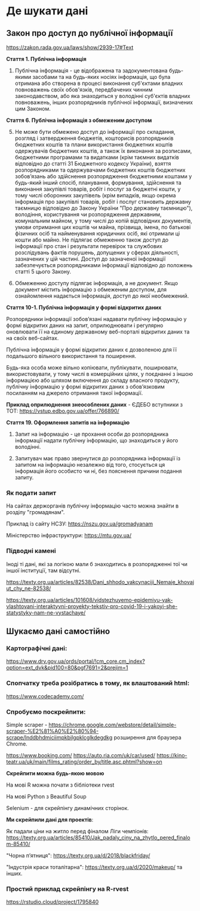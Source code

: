 # Де шукати дані

## Закон про доступ до публічної інформації
https://zakon.rada.gov.ua/laws/show/2939-17#Text

**Стаття 1. Публічна інформація**

1. Публічна інформація - це відображена та задокументована будь-якими засобами та на будь-яких носіях інформація, що була отримана або створена в процесі виконання суб'єктами владних повноважень своїх обов'язків, передбачених чинним законодавством, або яка знаходиться у володінні суб'єктів владних повноважень, інших розпорядників публічної інформації, визначених цим Законом.

**Стаття 6. Публічна інформація з обмеженим доступом**

5. Не може бути обмежено доступ до інформації про складання, розгляд і затвердження бюджетів, кошторисів розпорядників бюджетних коштів та плани використання бюджетних коштів одержувачів бюджетних коштів, а також їх виконання за розписами, бюджетними програмами та видатками (крім таємних видатків відповідно до статті 31 Бюджетного кодексу України), взяття розпорядниками та одержувачами бюджетних коштів бюджетних зобов’язань або здійснення розпорядження бюджетними коштами у будь-який інший спосіб, планування, формування, здійснення та виконання закупівлі товарів, робіт і послуг за бюджетні кошти, у тому числі оборонних закупівель (крім випадків, якщо окрема інформація про закупівлі товарів, робіт і послуг становить державну таємницю відповідно до Закону України "Про державну таємницю"), володіння, користування чи розпорядження державним, комунальним майном, у тому числі до копій відповідних документів, умови отримання цих коштів чи майна, прізвища, імена, по батькові фізичних осіб та найменування юридичних осіб, які отримали ці кошти або майно. Не підлягає обмеженню також доступ до інформації про стан і результати перевірок та службових розслідувань фактів порушень, допущених у сферах діяльності, зазначених у цій частині. Доступ до зазначеної інформації забезпечується розпорядниками інформації відповідно до положень статті 5 цього Закону.

7. Обмеженню доступу підлягає інформація, а не документ. Якщо документ містить інформацію з обмеженим доступом, для ознайомлення надається інформація, доступ до якої необмежений.


**Стаття 10-1. Публічна інформація у формі відкритих даних**

Розпорядники інформації зобов’язані надавати публічну інформацію у формі відкритих даних на запит, оприлюднювати і регулярно оновлювати її на єдиному державному веб-порталі відкритих даних та на своїх веб-сайтах.

Публічна інформація у формі відкритих даних є дозволеною для її подальшого вільного використання та поширення.

Будь-яка особа може вільно копіювати, публікувати, поширювати, використовувати, у тому числі в комерційних цілях, у поєднанні з іншою інформацією або шляхом включення до складу власного продукту, публічну інформацію у формі відкритих даних з обов’язковим посиланням на джерело отримання такої інформації.

**Приклад оприлюднення знеособлених даних** - ЄДЕБО вступники з ТОТ: https://vstup.edbo.gov.ua/offer/766890/


**Стаття 19. Оформлення запитів на інформацію**

1. Запит на інформацію - це прохання особи до розпорядника інформації надати публічну інформацію, що знаходиться у його володінні.

2. Запитувач має право звернутися до розпорядника інформації із запитом на інформацію незалежно від того, стосується ця інформація його особисто чи ні, без пояснення причини подання запиту.

### Як подати запит

На сайтах держорганів публічну інформацію часто можна знайти в розділу "громадянам".

Приклад із сайту НСЗУ: https://nszu.gov.ua/gromadyanam

Міністерство інфраструктури: https://mtu.gov.ua/

### Підводні камені
Іноді ті дані, які за логікою мали б знаходитись в розпорядженні тої чи іншої інституції, там відсутні.

https://texty.org.ua/articles/82538/Dani_shhodo_vakcynaciji_Nemaje_khovajut_chy_ne-82538/

https://texty.org.ua/articles/101608/vidstezhuyemo-epidemiyu-yak-vlashtovani-interaktyvni-proyekty-tekstiv-pro-covid-19-i-yakoyi-she-statystyky-nam-ne-vystachaye/


## Шукаємо дані самостійно

### Картографічні дані:
https://www.drv.gov.ua/ords/portal/!cm_core.cm_index?option=ext_dvk&pid100=80&pgf7691=2&prejim=1


### Спопчатку треба розібратись в тому, як влаштований html:
https://www.codecademy.com/

### Спробуємо поскрейпити:
Simple scraper - https://chrome.google.com/webstore/detail/simple-scraper-%E2%81%A0%E2%80%94-scrape/lnddbhdmiciimpkbilgpklcglkdegdkg розширення для браузера Chrome.

https://www.booking.com/
https://auto.ria.com/uk/car/used/
https://kino-teatr.ua/uk/main/films_rating/order_by/title.asc.phtml?show=on

**Скрейпити можна будь-якою мовою** 

На мові R можна почати з бібліотеки rvest

На мові Python з Beautiful Soup

Selenium - для скрейпінгу динамічних сторінок.


**Ми скрейпили дані для проектів**:

Як падали ціни на житло перед фіналом Ліги чемпіонів: https://texty.org.ua/articles/85410/Jak_padaly_ciny_na_zhytlo_pered_finalom-85410/

"Чорна пʼятниця": https://texty.org.ua/d/2018/blackfriday/

"Індустрія краси тоталітарна": https://texty.org.ua/d/2020/makeup/ та інших.



### Простий приклад скрейпінгу на R-rvest
https://rstudio.cloud/project/1795840

